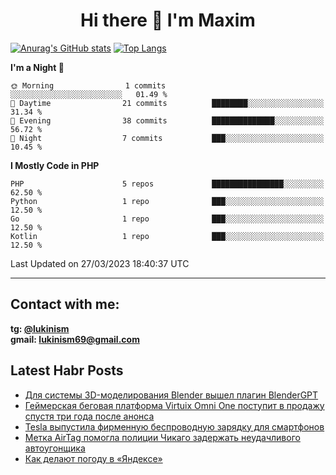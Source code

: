 ## <h1 align="center">Hi there 👋 I'm Maxim</h1>

[![Anurag's GitHub stats](https://github-readme-stats.vercel.app/api?username=lukinism)](https://github.com/anuraghazra/github-readme-stats) [![Top Langs](https://github-readme-stats.vercel.app/api/top-langs/?username=lukinism)](https://github.com/anuraghazra/github-readme-stats)

<!--START_SECTION:waka-->
**I'm a Night 🦉** 

```text
🌞 Morning                1 commits           ░░░░░░░░░░░░░░░░░░░░░░░░░   01.49 % 
🌆 Daytime                21 commits          ████████░░░░░░░░░░░░░░░░░   31.34 % 
🌃 Evening                38 commits          ██████████████░░░░░░░░░░░   56.72 % 
🌙 Night                  7 commits           ███░░░░░░░░░░░░░░░░░░░░░░   10.45 % 
```


**I Mostly Code in PHP** 

```text
PHP                      5 repos             ████████████████░░░░░░░░░   62.50 % 
Python                   1 repo              ███░░░░░░░░░░░░░░░░░░░░░░   12.50 % 
Go                       1 repo              ███░░░░░░░░░░░░░░░░░░░░░░   12.50 % 
Kotlin                   1 repo              ███░░░░░░░░░░░░░░░░░░░░░░   12.50 % 
```




 Last Updated on 27/03/2023 18:40:37 UTC
<!--END_SECTION:waka-->
___
## Contact with me:
**tg: [@lukinism](https://t.me/lukinism)  
gmail: lukinism69@gmail.com**

## Latest Habr Posts
<!-- BLOG-POST-LIST:START -->
- [Для системы 3D-моделирования Blender вышел плагин BlenderGPT](https://habr.com/ru/post/725196/)
- [Геймерская беговая платформа Virtuix Omni One поступит в продажу спустя три года после анонса](https://habr.com/ru/post/724456/)
- [Tesla выпустила фирменную беспроводную зарядку для смартфонов](https://habr.com/ru/post/724416/)
- [Метка AirTag помогла полиции Чикаго задержать неудачливого автоугонщика](https://habr.com/ru/post/724406/)
- [Как делают погоду в «Яндексе»](https://habr.com/ru/post/724242/)
<!-- BLOG-POST-LIST:END -->
